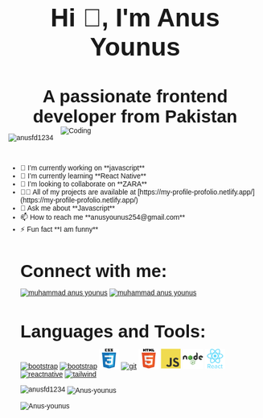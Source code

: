 <!DOCTYPE html>
<html lang="en">
<head>
    <meta charset="UTF-8">
    <meta name="viewport" content="width=device-width, initial-scale=1.0">
    <title>Document</title>
    <style>
        *{
            margin: 0;
            padding: 0;
            font-family: sans-serif;
        }
        h1{
            font-size: 50px;
        }
        h3{
            font-size: 35px;
        }
        .one{
            display: flex;
            justify-content: center;
            cursor: pointer;
        }
        img{
            cursor: pointer;
        }
    </style>
</head>
<body>
<div class="one">
    <img src="https://1.bp.blogspot.com/-7A4WynwLsMw/XbBpCXG8fHI/AAAAAAAAMt4/uOa1bpLskYgrwGbllhSu2SDj_Mig8SXJQCLcBGAsYHQ/s1600/2000_600px.gif" alt="">
</div>
    <h1 align="center">Hi 👋, I'm Anus Younus</h1>
<h3 align="center">A passionate frontend developer from Pakistan</h3>
<img align="right" alt="Coding" width="400" src="https://cdn.dribbble.com/users/1162077/screenshots/3848914/programmer.gif">

<p align="left"> <img src="https://komarev.com/ghpvc/?username=anusfd1234&label=Profile%20views&color=0e75b6&style=flat" alt="anusfd1234" /> </p>

<p align="left"> <a href="https://twitter.com/" target="blank"><img src="https://img.shields.io/twitter/follow/?logo=twitter&style=for-the-badge" alt="" /></a> </p>
<ul>
<li> 🔭 I’m currently working on **javascript**</li>

<li> 🌱 I’m currently learning **React Native**</li>

<li> 👯 I’m looking to collaborate on **ZARA**</li>

<li> 👨‍💻 All of my projects are available at [https://my-profile-profolio.netlify.app/](https://my-profile-profolio.netlify.app/)</li>

<li> 💬 Ask me about **Javascript**</li>

<li> 📫 How to reach me **anusyounus254@gmail.com**</li>

<li> ⚡ Fun fact **I am funny**</li>

<h3 align="left">Connect with me:</h3>
<p align="left">
<a href="https://linkedin.com/in/muhammad anus younus" target="blank"><img align="center" src="https://raw.githubusercontent.com/rahuldkjain/github-profile-readme-generator/master/src/images/icons/Social/linked-in-alt.svg" alt="muhammad anus younus" height="30" width="40" /></a>
<a href="https://fb.com/muhammad anus younus" target="blank"><img align="center" src="https://raw.githubusercontent.com/rahuldkjain/github-profile-readme-generator/master/src/images/icons/Social/facebook.svg" alt="muhammad anus younus" height="30" width="40" /></a>
</p>
<h3 align="left">Languages and Tools:</h3>
<p align="left">
<a href="https://getbootstrap.com" target="_blank" rel="noreferrer"> 
<img src="http://127.0.0.1:5500/images/vscode.png" alt="bootstrap" width="40" height="40"/></a>
<a href="https://getbootstrap.com" target="_blank" rel="noreferrer"> 
<img src="http://127.0.0.1:5500/images/download-removebg-preview.png" alt="bootstrap" width="40" height="40"/></a>
<a href="https://www.w3schools.com/css/" target="_blank" rel="noreferrer"> 
<img src="https://raw.githubusercontent.com/devicons/devicon/master/icons/css3/css3-original-wordmark.svg" alt="css3" width="40" height="40"/></a> 
<a href="https://git-scm.com/" target="_blank" rel="noreferrer">
<img src="https://www.vectorlogo.zone/logos/git-scm/git-scm-icon.svg" alt="git" width="40" height="40"/></a>
<a href="https://www.w3.org/html/" target="_blank" rel="noreferrer">
<img src="https://raw.githubusercontent.com/devicons/devicon/master/icons/html5/html5-original-wordmark.svg" alt="html5" width="40" height="40"/></a>
<a href="https://developer.mozilla.org/en-US/docs/Web/JavaScript" target="_blank" rel="noreferrer">
<img src="https://raw.githubusercontent.com/devicons/devicon/master/icons/javascript/javascript-original.svg" alt="javascript" width="40" height="40"/></a>
<a href="https://nodejs.org" target="_blank" rel="noreferrer">
<img src="https://raw.githubusercontent.com/devicons/devicon/master/icons/nodejs/nodejs-original-wordmark.svg" alt="nodejs" width="40" height="40"/></a>
<a href="https://reactjs.org/" target="_blank" rel="noreferrer">
<img src="https://raw.githubusercontent.com/devicons/devicon/master/icons/react/react-original-wordmark.svg" alt="react" width="40" height="40"/></a>
<a href="https://reactnative.dev/" target="_blank" rel="noreferrer">
<img src="https://reactnative.dev/img/header_logo.svg" alt="reactnative" width="40" height="40"/></a>
<a href="https://tailwindcss.com/" target="_blank" rel="noreferrer">
<img src="https://www.vectorlogo.zone/logos/tailwindcss/tailwindcss-icon.svg" alt="tailwind" width="40" height="40"/></a> </p>
<p>
<img align="left" src="https://github-readme-stats.vercel.app/api/top-langs?username=Anus-younus&show_icons=true&locale=en&layout=compact" alt="anusfd1234" /></p>

<p>&nbsp;<img align="center" src="https://github-readme-stats.vercel.app/api?username=Anus-younus&show_icons=true&locale=en" alt="Anus-younus" /></p>

<p><img align="center" src="https://github-readme-streak-stats.herokuapp.com/?user=Anus-younus&" alt="Anus-younus" /></p>

</body>
</html>
